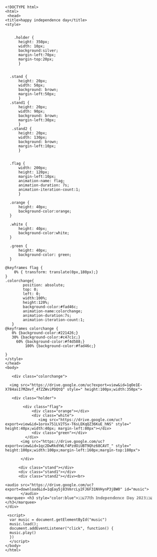 <!--Created By: Riya
    Created On:Aug-15-2023-->


    <!DOCTYPE html>
    <html>
     <head>
    <title>happy independence day</title>
    <style>
        
        
        .holder {
          height: 350px;
          width: 10px;
          background:silver;
          margin-left:70px;
          margin-top:20px;
          }
    
      
      .stand {
          height: 20px;
          width: 50px;
          background: brown;
          margin-left:50px;
          }
      .stand1 {
          height: 20px;
          width: 90px;
          background: brown;
          margin-left:30px;
          }
       .stand2 {
          height: 20px;
          width: 130px;
          background: brown;
          margin-left:10px;
          }
        
          
      .flag {
          width: 200px;
          height: 120px;
          margin-left:10px;
          animation-name: flag;
          animation-duration: 7s;
          animation-iteration-count:1;
          }
     
      .orange {
          height: 40px;
          background-color:orange;
      }
     
      .white {
          height: 40px;
          background-color:white;
      }
     
      .green {
          height: 40px;
          background-color: green;
      }
     
    @keyframes flag {
        0% { transform: translate(0px,180px);} 
    }
    .colorchange{
            position: absolute;
            top: 0;
            left: 0;
            width:100%;
            height:120%;
            background-color:#fad46c;
            animation-name:colorchange;
            animation-duration:7s;
            animation-iteration-count:1;
       }
    @keyframes colorchange {
       0% {background-color:#221426;}
       30% {background-color:#c47c1c;}
         60% {background-color:#f4d588;}
             100% {background-color:#fad46c;}
       
    }
    </style>
    </head>
    <body>
        
       <div class="colorchange">
     
      <img src="https://drive.google.com/uc?export=view&id=1qOe1E-X784as17MZmvf_4fZZWviPDQtQ" style=" height:100px;width:350px">
       
       <div class="holder">
             
            <div class="flag">
                <div class="orange"></div>
                <div class="white">
                   <img src="https://drive.google.com/uc?export=view&id=1orox751LV2TSx-T6sLEKqQZ36KuE_hNS" style=" height:40px;width:40px; margin-left:80px"></div>
                <div class="green"></div>
             </div>
           <img src="https://drive.google.com/uc?export=view&id=1qc2DwRkdYWLf4PzdOiUBT9Qhz68CAVT_" style=" height:100px;width:100px;margin-left:160px;margin-top:180px">
        
           </div>
         
          <div class="stand"></div>
          <div class="stand1"></div>
          <div class="stand2"></div><br>
     
    <audio src="https://drive.google.com/uc?export=download&id=1qEay5j83VmrcLy2FJ6F31NVHynP3jBW0" id="music">
           </audio>
    <marquee> <h3 style="color:blue">🇮🇳𝟟𝟟𝕥𝕙 𝕀𝕟𝕕𝕖𝕡𝕖𝕟𝕕𝕖𝕟𝕔𝕖 𝔻𝕒𝕪 𝟚𝟘𝟚𝟛🇮🇳
    </h3</marquee>
    </div>
    
     <script>
      var music = document.getElementById("music")
      music.load();
      document.addEventListener("click", function() {
      music.play()
      })
      </script> 
    </body>
    </html>
